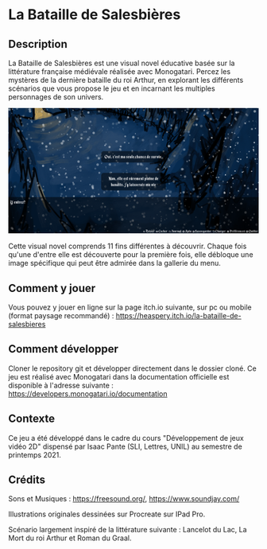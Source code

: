 # La Bataille de Salesbières

## Description

La Bataille de Salesbières est une visual novel éducative basée sur la littérature française médiévale réalisée avec Monogatari. Percez les mystères de la dernière bataille du roi Arthur, en explorant les différents scénarios que vous propose le jeu et en incarnant les multiples personnages de son univers.

![Screenshot](screenshot.png)

Cette visual novel comprends 11 fins différentes à découvrir. Chaque fois qu'une d'entre elle est découverte pour la première fois, elle débloque une image spécifique qui peut être admirée dans la gallerie du menu. 

## Comment y jouer 
Vous pouvez y jouer en ligne sur la page itch.io suivante, sur pc ou mobile (format paysage recommandé) : https://heaspery.itch.io/la-bataille-de-salesbieres

## Comment développer
Cloner le repository git et développer directement dans le dossier cloné. Ce jeu est réalisé avec Monogatari dans la documentation officielle est disponible à l'adresse suivante : https://developers.monogatari.io/documentation

## Contexte 
Ce jeu a été développé dans le cadre du cours "Développement de jeux vidéo 2D" dispensé par Isaac Pante (SLI, Lettres, UNIL) au semestre de printemps 2021. 


## Crédits 
Sons et Musiques : https://freesound.org/, https://www.soundjay.com/ 

Illustrations originales dessinées sur Procreate sur IPad Pro. 

Scénario largement inspiré de la littérature suivante : Lancelot du Lac, La Mort du roi Arthur et Roman du Graal. 


